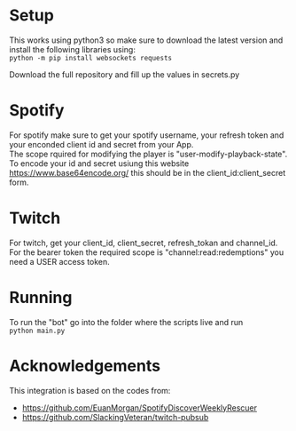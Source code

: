 # Setup
This works using python3 so make sure to download the latest version and install the following libraries using: </br>
```python -m pip install websockets requests```

Download the full repository and fill up the values in secrets.py

# Spotify
For spotify make sure to get your spotify username, your refresh token and your enconded client id and secret from your App. </br>
The scope rquired for modifying the player is "user-modify-playback-state". </br>
To encode your id and secret usiung this website https://www.base64encode.org/ this should be in the client_id:client_secret form.

# Twitch
For twitch, get your client_id, client_secret, refresh_tokan and channel_id. For the bearer token the required scope is "channel:read:redemptions" you need a USER access token.</br>

# Running
To run the "bot" go into the folder where the scripts live and run </br>
```python main.py```

# Acknowledgements
This integration is based on the codes from:
- https://github.com/EuanMorgan/SpotifyDiscoverWeeklyRescuer
- https://github.com/SlackingVeteran/twitch-pubsub

